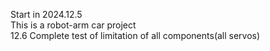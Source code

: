 Start in 2024.12.5  
This is a robot-arm car project  
12.6 Complete test of limitation of all components(all servos)
